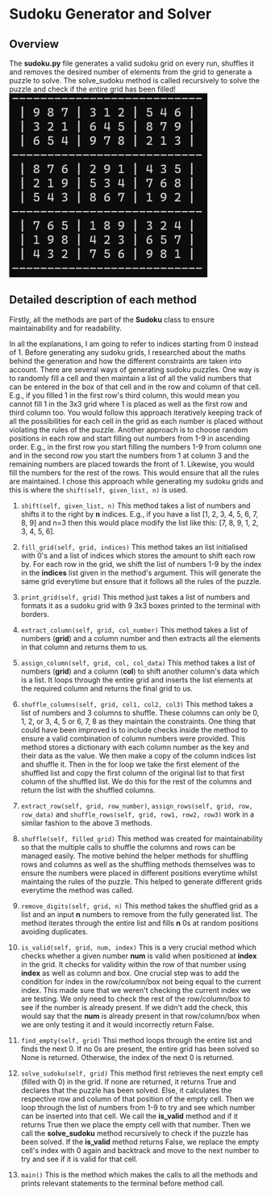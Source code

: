 # Sudoku Generator and Solver
## Overview
The **sudoku.py** file generates a valid sudoku grid on every run, shuffles it and removes the desired number of elements from the grid to generate a puzzle to solve. The solve_sudoku method is called recursively to solve the puzzle and check if the entire grid has been filled!
![Full Grid](sudoku_screenshot.png)

## Detailed description of each method
Firstly, all the methods are part of the **Sudoku** class to ensure maintainability and for readability.

In all the explanations, I am going to refer to indices starting from 0 instead of 1. 
Before generating any sudoku grids, I researched about the maths behind the generation and how the different constraints are taken into account. There are several ways of generating sudoku puzzles. One way is to randomly fill a cell and then maintain a list of all the valid numbers that can be entered in the box of that cell and in the row and column of that cell. E.g., if you filled 1 in the first row's third column, this would mean you cannot fill 1 in the 3x3 grid where 1 is placed as well as the first row and third column too. You would follow this approach iteratively keeping track of all the possibilities for each cell in the grid as each number is placed without violating the rules of the puzzle. Another approach is to choose random positions in each row and start filling out numbers from 1-9 in ascending order. E.g., in the first row you start filling the numbers 1-9 from column one and in the second row you start the numbers from 1 at column 3 and the remaining numbers are placed towards the front of 1. Likewise, you would fill the numbers for the rest of the rows. This would ensure that all the rules are maintained. I chose this approach while generating my sudoku grids and this is where the `shift(self, given_list, n)` is used. 

1. `shift(self, given_list, n)`
This method takes a list of numbers and shifts it to the right by **n** indices. E.g., if you have a list [1, 2, 3, 4, 5, 6, 7, 8, 9] and n=3 then this would place modify the list like this: [7, 8, 9, 1, 2, 3, 4, 5, 6].

2. `fill_grid(self, grid, indices)`
This method takes an list initialised with 0's and a list of indices which stores the amount to shift each row by. For each row in the grid, we shift the list of numbers 1-9 by the index in the **indices** list given in the method's argument. This will generate the same grid everytime but ensure that it follows all the rules of the puzzle. 

3. `print_grid(self, grid)`
This method just takes a list of numbers and formats it as a sudoku grid with 9 3x3 boxes printed to the terminal with borders. 

4. `extract_column(self, grid, col_number)`
This method takes a list of numbers (**grid**) and a column number and then extracts all the elements in that column and returns them to us.

5. `assign_column(self, grid, col, col_data)`
This method takes a list of numbers (**grid**) and a column (**col**) to shift another column's data which is a list. It loops through the entire grid and inserts the list elements at the required column and returns the final grid to us. 

6. `shuffle_columns(self, grid, col1, col2, col3)`
This method takes a list of numbers and 3 columns to shuffle. These columns can only be 0, 1, 2, or 3, 4, 5 or 6, 7, 8 as they maintain the constraints. One thing that could have been improved is to include checks inside the method to ensure a valid combination of column numbers were provided. This method stores a dictionary with each column number as the key and their data as the value. We then make a copy of the column indices list and shuffle it. Then in the for loop we take the first element of the shuffled list and copy the first column of the original list to that first column of the shuffled list. We do this for the rest of the columns and return the list with the shuffled columns. 

7. `extract_row(self, grid, row_number)`, `assign_rows(self, grid, row, row_data)` and `shuffle_rows(self, grid, row1, row2, row3)` work in a similar fashion to the above 3 methods. 

8. `shuffle(self, filled_grid)`
This method was created for maintainability so that the multiple calls to shuffle the columns and rows can be managed easily. The motive behind the helper methods for shuffling rows and columns as well as the shuffling methods themselves was to ensure the numbers were placed in different positions everytime whilst maintaing the rules of the puzzle. This helped to generate different grids everytime the method was called.

9. `remove_digits(self, grid, n)`
This method takes the shuffled grid as a list and an input **n** numbers to remove from the fully generated list. The method iterates through the entire list and fills **n** 0s at random positions avoiding duplicates.

10. `is_valid(self, grid, num, index)`
This is a very crucial method which checks whether a given number **num** is valid when positioned at **index** in the grid. It checks for validity within the row of that number using **index** as well as column and box. One crucial step was to add the condition for index in the row/column/box not being equal to the current index. This made sure that we weren't checking the current index we are testing. We only need to check the rest of the row/column/box to see if the number is already present. If we didn't add the check, this would say that the **num** is already present in that row/column/box when we are only testing it and it would incorrectly return False. 

11. `find_empty(self, grid)`
Thsi method loops through the entire list and finds the next 0. If no 0s are present, the entire grid has been solved so None is returned. Otherwise, the index of the next 0 is returned. 

12. `solve_sudoku(self, grid)`
This method first retrieves the next empty cell (filled with 0) in the grid. If none are returned, it returns True and declares that the puzzle has been solved. Else, it calculates the respective row and column of that position of the empty cell. Then we loop through the list of numbers from 1-9 to try and see which number can be inserted into that cell. We call the **is_valid** method and if it returns True then we place the empty cell with that number. Then we call the **solve_sudoku** method recursively to check if the puzzle has been solved. If the **is_valid** method returns False, we replace the empty cell's index with 0 again and backtrack and move to the next number to try and see if it is valid for that cell. 

13. `main()`
This is the method which makes the calls to all the methods and prints relevant statements to the terminal before method call.
